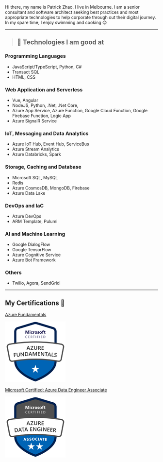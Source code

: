 Hi there, my name is Patrick Zhao. I live in Melbourne. I am a senior consultant and software architect seeking best practices and most appropriate technologies to help corporate through out their digital journey. In my spare time, I enjoy swimming and cooking 😊

---
> ## 🚀 **Technologies I am good at** 
### Programming Languages
- JavaScript/TypeScript, Python, C#
- Transact SQL
- HTML, CSS

### Web Application and Serverless 
- Vue, Angular
- NodeJS, Python, .Net, .Net Core, 
- Azure App Service, Azure Function, Google Cloud Function, Google Firebase Function, Logic App
- Azure SignalR Service

### IoT, Messaging and Data Analytics
- Azure IoT Hub, Event Hub, ServiceBus
- Azure Stream Analytics
- Azure Databricks, Spark

### Storage, Caching and Database
- Microsoft SQL, MySQL
- Redis
- Azure CosmosDB, MongoDB, Firebase
- Azure Data Lake

### DevOps and IaC
- Azure DevOps
- ARM Template, Pulumi

### AI and Machine Learning
- Google DialogFlow
- Google TensorFlow
- Azure Cognitive Service
- Azure Bot Framework


### Others
- Twilio, Agora, SendGrid

---

##  **My Certifications 🏅**
[Azure Fundamentals](https://www.credly.com/badges/8e5446d5-db9c-4fee-84a2-16f1fc099449)
<p align="left">
  <img src="./img/azure-fundamentals-600x600.png" width="200" height="200">
</p>

[Microsoft Certified: Azure Data Engineer Associate](https://www.credly.com/badges/db5504a4-aca1-472c-99d2-fecd0a58fd5d)
<p align="left">
  <img src="./img/azure-data-engineer-associate-600x600.png" width="200" height="200">
</p>